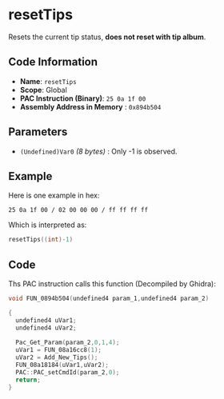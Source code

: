 # resetTips

Resets the current tip status, **does not reset with tip album**.

## Code Information

- **Name**: `resetTips`
- **Scope**: Global
- **PAC Instruction (Binary)**: `25 0a 1f 00`
- **Assembly Address in Memory** : `0x894b504`

## Parameters

- `(Undefined)Var0` *(8 bytes)* : Only -1 is observed.

## Example

Here is one example in hex:

```25 0a 1f 00 / 02 00 00 00 / ff ff ff ff```

Which is interpreted as:

```c
resetTips((int)-1)
```

## Code

Ths PAC instruction calls this function (Decompiled by Ghidra):

```c
void FUN_0894b504(undefined4 param_1,undefined4 param_2)

{
  undefined4 uVar1;
  undefined4 uVar2;
  
  Pac_Get_Param(param_2,0,1,4);
  uVar1 = FUN_08a16cc8(1);
  uVar2 = Add_New_Tips();
  FUN_08a18184(uVar1,uVar2);
  PAC::PAC_setCmdId(param_2,0);
  return;
}
```

